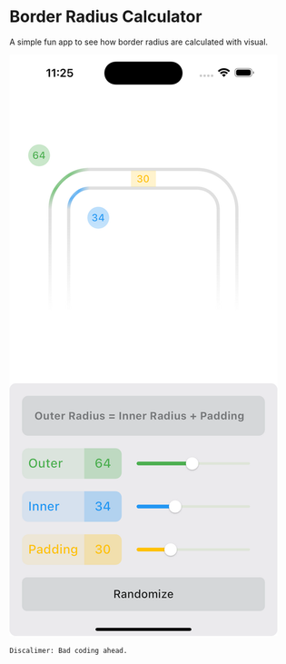 # Border Radius Calculator

A simple fun app to see how border radius are calculated with visual.

![Border Radius Calculator Preview](preview.png)

    Discalimer: Bad coding ahead.